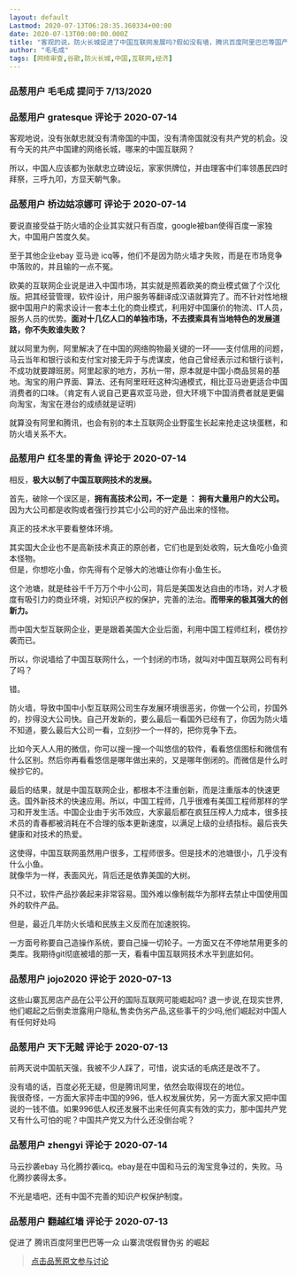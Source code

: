 ```yaml
---
layout: default
Lastmod: 2020-07-13T06:28:35.360334+00:00
date: 2020-07-13T00:00:00.000Z
title: "客观的说，防火长城促进了中国互联网发展吗?假如没有墙，腾讯百度阿里巴巴等国产企业还能崛起吗?"
author: "毛毛成"
tags: [网络审查,谷歌,防火长城,中国,互联网,经济]
---
```



### 品葱用户 **毛毛成** 提问于 7/13/2020
    

    
                

### 品葱用户 **gratesque** 评论于 2020-07-14
        
客观地说，没有张献忠就没有清帝国的中国，没有清帝国就没有共产党的机会。没有今天的共产中国建的网络长城，哪来的中国互联网？  
  
所以，中国人应该都为张献忠立碑设坛，家家供牌位，并由理客中们率领愚民四时拜祭，三呼九叩，方显天朝气象。
        
                

### 品葱用户 **桥边姑凉娜可** 评论于 2020-07-14
        
要说直接受益于防火墙的企业其实就只有百度，google被ban使得百度一家独大，中国用户苦度久矣。  
  
至于其他企业ebay 亚马逊 icq等，他们不是因为防火墙才失败，而是在市场竞争中落败的，并且输的一点不冤。  
  
欧美的互联网企业说是进入中国市场，其实就是照着欧美的商业模式做了个汉化版。把其经营管理，软件设计，用户服务等翻译成汉语就算完了。而不针对性地根据中国用户的需求设计一套本土化的商业模式，利用好中国廉价的物流、IT人员，服务人员的优势。**面对十几亿人口的单独市场，不去摸索具有当地特色的发展道路，你不失败谁失败？**  
  
就以阿里为例，阿里解决了在中国的网络购物最关键的一环——支付信用的问题，马云当年和银行谈和支付宝对接无异于与虎谋皮，他自己曾经表示过和银行谈判，不成功就要蹲班房。阿里起家的地方，苏杭一带，原本就是中国小商品贸易的基地。淘宝的用户界面、算法、还有阿里旺旺这种沟通模式，相比亚马逊更适合中国消费者的口味。（肯定有人说自己更喜欢亚马逊，但大环境下中国消费者就是更偏向淘宝，淘宝在港台的成绩就是证明）  
  
就算没有阿里和腾讯，也会有别的本土互联网企业野蛮生长起来抢走这块蛋糕，和防火墙关系不大。
        
                

### 品葱用户 **红冬里的青鱼** 评论于 2020-07-14
        
相反，**极大以制了中国互联网技术的发展。**  
  
首先，破除一个误区是，**拥有高技术公司，不一定是 ： 拥有大量用户的大公司。**  
因为大公司都是收购或者强行抄其它小公司的好产品出来的怪物。  
  
真正的技术水平要看整体环境。  
  
其实国大企业也不是高新技术真正的原创者，它们也是到处收购，玩大鱼吃小鱼资本怪物。  
但是，你想吃小鱼，你先得有个足够大的池塘让你有小鱼生长。  
  
这个池塘，就是硅谷千千万万个中小公司，背后是美国发达自由的市场，对人才极度有吸引力的商业环境，对知识产权的保护，完善的法治。**而带来的极其强大的创新力。**  
  
而中国大型互联网企业，更是跟着美国大企业后面，利用中国工程师红利，模仿抄袭而已。  
  
所以，你说墙给了中国互联网什么，一个封闭的市场，就叫对中国互联网公司有利了吗？  
  
错。  
  
防火墙，导致中国中小型互联网公司生存发展环境很恶劣，你做一个公司，抄国外的，抄得没大公司快。自己开发新的，要么最后一看国外已经有了，你因为防火墙不知道，要么最后大公司一看，立刻抄一个一样的，把你竞争下去。  
  
比如今天人人用的微信，你可以搜一搜一个叫悠信的软件，看看悠信图标和微信有什么区别。然后你再看看悠信是哪年做出来的，又是哪年倒闭的。而微信是什么时候抄它的。  
  
最后的结果，就是中国互联网企业，都根本不注重创新，而是注重版本的快速更迭。国外新技术的快速应用。所以，中国工程师，几乎很难有美国工程师那样的学习和开发生活。中国企业由于劣币效应，大家最后都在疯狂压榨人力成本，很多技术员的青春都被消耗在不合理的版本更新速度，以满足上级的业绩指标。最后丧失健康和对技术的热爱。  
  
这使得，中国互联网虽然用户很多，工程师很多。但是技术的池塘很小，几乎没有什么小鱼。  
就像华为一样，表面风光，背后还是依靠美国的大树。  
  
只不过，软件产品抄袭起来非常容易。国外难以像制裁华为那样去禁止中国使用国外的软件产品。  
  
但是，最近几年防火长墙和民族主义反而在加速脱钩。  
  
一方面号称要自己造操作系统，要自己操一切轮子。一方面又在不停地禁用更多的类库。我期待git彻底被墙的那一天，看看中国互联网技术水平到底如何。
        
                

### 品葱用户 **jojo2020** 评论于 2020-07-13
        
这些山寨瓦房店产品在公平公开的国际互联网可能崛起吗? 退一步说,在现实世界,他们崛起之后倒卖泄露用户隐私,售卖伪劣产品,这些事干的少吗,他们崛起对中国人有任何好处吗
        
                

### 品葱用户 **天下无贼** 评论于 2020-07-13
        
前两天说中国航天强，我被不少人踩了，可惜，说实话的毛病还是改不了。  
  
没有墙的话，百度必死无疑，但是腾讯阿里，依然会取得现在的地位。  
我很奇怪，一方面大家抨击中国的996，低人权发展优势，另一方面大家又把中国说的一钱不值。如果996低人权还发展不出来任何真实有效的实力，那中国共产党又有什么可怕的呢？中国共产党又为什么还没倒台呢？
        
                

### 品葱用户 **zhengyi** 评论于 2020-07-14
        
马云抄袭ebay 马化腾抄袭icq。ebay是在中国和马云的淘宝竞争过的，失败。马化腾抄袭得太多。  
  
不光是墙吧，还有中国不完善的知识产权保护制度。
        
                

### 品葱用户 **翻越红墙** 评论于 2020-07-13
        
促进了 腾讯百度阿里巴巴等一众 山寨流氓假冒伪劣 的崛起
        
                





> [点击品葱原文参与讨论](https://pincong.rocks/question/28443)

